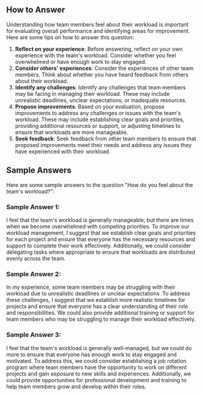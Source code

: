 

How to Answer
-------------

Understanding how team members feel about their workload is important for evaluating overall performance and identifying areas for improvement. Here are some tips on how to answer this question:

1. **Reflect on your experience**: Before answering, reflect on your own experience with the team's workload. Consider whether you feel overwhelmed or have enough work to stay engaged.
2. **Consider others' experiences**: Consider the experiences of other team members. Think about whether you have heard feedback from others about their workload.
3. **Identify any challenges**: Identify any challenges that team members may be facing in managing their workload. These may include unrealistic deadlines, unclear expectations, or inadequate resources.
4. **Propose improvements**: Based on your evaluation, propose improvements to address any challenges or issues with the team's workload. These may include establishing clear goals and priorities, providing additional resources or support, or adjusting timelines to ensure that workloads are more manageable.
5. **Seek feedback**: Seek feedback from other team members to ensure that proposed improvements meet their needs and address any issues they have experienced with their workload.

Sample Answers
--------------

Here are some sample answers to the question "How do you feel about the team's workload?":

### Sample Answer 1:

I feel that the team's workload is generally manageable, but there are times when we become overwhelmed with competing priorities. To improve our workload management, I suggest that we establish clear goals and priorities for each project and ensure that everyone has the necessary resources and support to complete their work effectively. Additionally, we could consider delegating tasks where appropriate to ensure that workloads are distributed evenly across the team.

### Sample Answer 2:

In my experience, some team members may be struggling with their workload due to unrealistic deadlines or unclear expectations. To address these challenges, I suggest that we establish more realistic timelines for projects and ensure that everyone has a clear understanding of their role and responsibilities. We could also provide additional training or support for team members who may be struggling to manage their workload effectively.

### Sample Answer 3:

I feel that the team's workload is generally well-managed, but we could do more to ensure that everyone has enough work to stay engaged and motivated. To address this, we could consider establishing a job rotation program where team members have the opportunity to work on different projects and gain exposure to new skills and experiences. Additionally, we could provide opportunities for professional development and training to help team members grow and develop within their roles.
